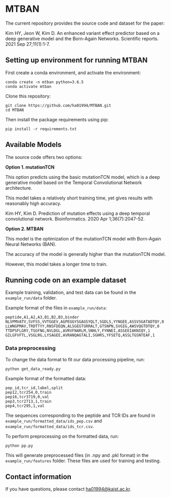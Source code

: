 # MTBAN
The current repository provides the source code and dataset for the paper:

Kim HY, Jeon W, Kim D. An enhanced variant effect predictor based on a deep generative model and the Born-Again Networks. Scientific reports. 2021 Sep 27;11(1):1-7.

## Setting up environment for running MTBAN
First create a conda environment, and activate the environment:
```
conda create -n mtban python=3.6.5
conda activate mtban
```
Clone this repository:
```
git clone https://github.com/ha01994/MTBAN.git
cd MTBAN
```
Then install the package requirements using pip:
```
pip install -r requirements.txt
```

## Available Models
The source code offers two options:

**Option 1. mutationTCN**

This option predicts using the basic mutationTCN model, which is a deep generative model based on the Temporal Convolutional Network architecture.

This model takes a relatively short training time, yet gives results with reasonably high accuracy.

Kim HY, Kim D. Prediction of mutation effects using a deep temporal convolutional network. Bioinformatics. 2020 Apr 1;36(7):2047-52.

**Option 2. MTBAN**

This model is the optimization of the mutationTCN model with Born-Again Neural Networks (BAN).

The accuracy of the model is generally higher than the mutationTCN model.

However, this model takes a longer time to train.


## Running code on an example dataset
Example training, validation, and test data can be found in the `example_run/data` folder. 

Example format of the files in `example_run/data`:

    peptide,A1,A2,A3,B1,B2,B3,binder
    NLVPMVATV,SVFSS,VVTGGEV,AGPEGGYSGAGSYQLT,SGDLS,YYNGEE,ASSVSGATADTQY,0
    LLWNGPMAV,TRDTTYY,RNSFDEQN,ALSGEGTGRRALT,GTSNPN,SVGIG,AWSVQGTDTQY,0
    TTDPSFLGRY,TSGFNG,NVLDGL,AVRVFNARLM,SNHLY,FYNNEI,ASSEEIAKNIQY,1
    GILGFVFTL,VSGLRG,LYSAGEE,AVRANQAGTALI,SGHRS,YFSETQ,ASSLTGSNTEAF,1

### Data preprocessing
To change the data format to fit our data processing pipeline, run:
```
python get_data_ready.py
```
Example format of the formatted data:

    pep_id,tcr_id,label,split
    pep12,tcr254,0,train    
    pep16,tcr3719,0,val
    pep3,tcr2713,1,train
    pep4,tcr295,1,val
    
The sequences corresponding to the peptide and TCR IDs are found in `example_run/formatted_data/ids_pep.csv` and `example_run/formatted_data/ids_tcr.csv`.

To perform preprocessing on the formatted data, run:
```
python pp.py
```
This will generate preprocessed files (in .npy and .pkl format) in the `example_run/features` folder. These files are used for training and testing.





## Contact information
If you have questions, please contact ha01994@kaist.ac.kr.



